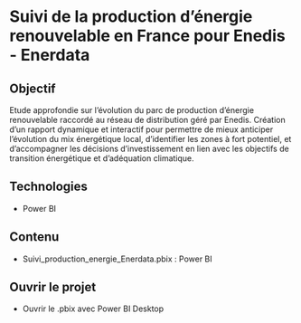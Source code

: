 # Suivi de la production d’énergie renouvelable en France pour Enedis - Enerdata

## Objectif
Etude approfondie sur l’évolution du parc de production d’énergie renouvelable raccordé au réseau de distribution géré par Enedis. Création d’un rapport dynamique et interactif pour permettre de mieux anticiper l’évolution du mix énergétique local, d’identifier les zones à fort potentiel, et d’accompagner les décisions d’investissement en lien avec les objectifs de transition énergétique et d’adéquation climatique.

## Technologies
- Power BI

## Contenu
- Suivi_production_energie_Enerdata.pbix : Power BI

## Ouvrir le projet
- Ouvrir le .pbix avec Power BI Desktop

